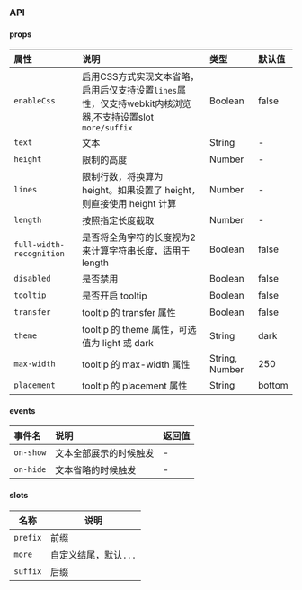### API

#### props

| 属性 | 说明 | 类型 | 默认值 |
|:-------|:---------|:--------|:--------|
| `enableCss` |启用CSS方式实现文本省略，启用后仅支持设置`lines`属性，仅支持webkit内核浏览器,不支持设置slot `more/suffix`|Boolean|false| 
| `text` |文本|String|-| 
|`height`|	限制的高度|Number|-| 
|`lines`|限制行数，将换算为 height。如果设置了 height，则直接使用 height 计算|Number|-| 
|`length`|按照指定长度截取|Number|-| 
|`full-width-recognition`|是否将全角字符的长度视为2来计算字符串长度，适用于 length|Boolean|false| 
|`disabled`|是否禁用|Boolean|false| 
|`tooltip`|是否开启 tooltip|Boolean|false| 
|`transfer`|tooltip 的 transfer 属性|Boolean|false| 
|`theme`|tooltip 的 theme 属性，可选值为 light 或 dark|String|dark| 
|`max-width`|tooltip 的 max-width 属性|	String, Number|250| 
|`placement`|tooltip 的 placement 属性|String|bottom| 

#### events

|事件名|说明|返回值|
|:-------|:---------|:--------|
|`on-show`|文本全部展示的时候触发|-|
|`on-hide`|文本省略的时候触发|-|

#### slots  
| 名称 | 说明 |
|------|------|
| `prefix` | 前缀 |
| `more` | 自定义结尾，默认`...` |
| `suffix` | 后缀 |

